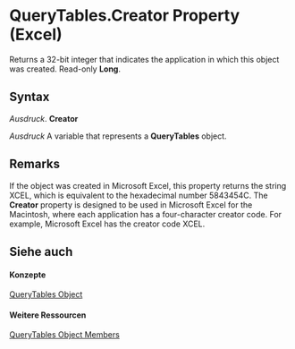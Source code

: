 
# QueryTables.Creator Property (Excel)

Returns a 32-bit integer that indicates the application in which this object was created. Read-only  **Long**.


## Syntax

 _Ausdruck_. **Creator**

 _Ausdruck_ A variable that represents a **QueryTables** object.


## Remarks

If the object was created in Microsoft Excel, this property returns the string XCEL, which is equivalent to the hexadecimal number 5843454C. The  **Creator** property is designed to be used in Microsoft Excel for the Macintosh, where each application has a four-character creator code. For example, Microsoft Excel has the creator code XCEL.


## Siehe auch


#### Konzepte


[QueryTables Object](93511da3-598e-0aa3-fbc3-14bebff8838f.md)
#### Weitere Ressourcen


[QueryTables Object Members](http://msdn.microsoft.com/library/a573c0fc-befa-0ee6-68bb-627cb516f98c%28Office.15%29.aspx)